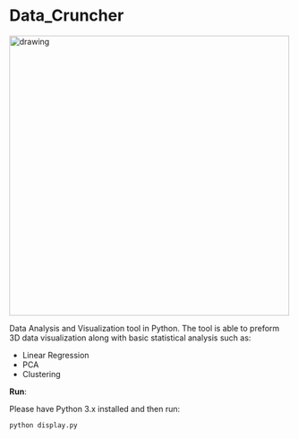 # Data_Cruncher

<img src="https://user-images.githubusercontent.com/29693087/42975333-954bb20e-8b89-11e8-8cad-219671f94a41.png" alt="drawing" width="500"/>

Data Analysis and Visualization tool in Python. The tool is able to preform 3D data visualization along with basic statistical analysis such as: 

  - Linear Regression 
  - PCA 
  - Clustering
  
**Run**:

Please have Python 3.x installed and then run:

```console
python display.py
```
